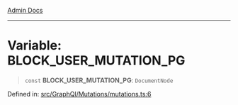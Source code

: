[Admin Docs](/)

***

# Variable: BLOCK\_USER\_MUTATION\_PG

> `const` **BLOCK\_USER\_MUTATION\_PG**: `DocumentNode`

Defined in: [src/GraphQl/Mutations/mutations.ts:6](https://github.com/PalisadoesFoundation/talawa-admin/blob/main/src/GraphQl/Mutations/mutations.ts#L6)
